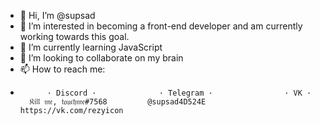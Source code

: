 - 👋 Hi, I’m @supsad
- 👀 I’m interested in becoming a front-end developer and am currently working towards this goal.
- 🌱 I’m currently learning JavaScript
- 💞️ I’m looking to collaborate on my brain
- 📫 How to reach me:
-
            · Discord ·              · Telegram ·                · VK ·
        𝔎𝔦𝔩𝔩 𝔪𝔢, 𝔱𝔬𝔲𝔠𝔥𝔪𝔢#7568         @supsad4D524E        https://vk.com/rezyicon
      

<!---
supsad/supsad is a ✨ special ✨ repository because its `README.md` (this file) appears on your GitHub profile.
You can click the Preview link to take a look at your changes.
--->
